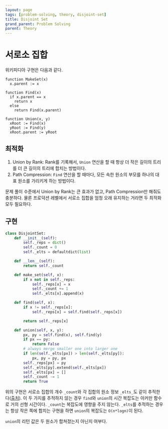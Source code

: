 ```yaml
---
layout: page
tags: [problem-solving, theory, disjoint-set]
title: Disjoint Set
grand_parent: Problem Solving
parent: Theory
---
```


# 서로소 집합

 위키피디아 구현은 다음과 같다.

```
function MakeSet(x)
  x.parent := x

function Find(x)
  if x.parent == x
    return x
  else
    return Find(x.parent)

function Union(x, y)
  xRoot := Find(x)
  yRoot := Find(y)
  xRoot.parent := yRoot
```

## 최적화
 1. Union by Rank: Rank를 기록해서, `Union` 연산을 할 때 항상 더 작은
    길이의 트리를 더 큰 길이의 트리에 합치는 방법이다.
 2. Path Compression: `Find` 연산을 할 때마다, 모든 속한 원소의 부모를
    하나의 대표 원소를 가리키게 하는 방법이다.

 문제 풀이 수준에서 Union by Rank는 큰 효과가 없고, Path Compression만
 해줘도 충분하다. 물론 프로덕션 레벨에서 서로소 집합을 엄청 오래
 유지하는 거라면 두 최적화 모두 필요하다.

## 구현

```python
class DisjointSet:
    def __init__(self):
        self._reps = dict()
        self._count = 0
        self._elts = defaultdict(list)

    def __len__(self):
        return self._count

    def make_set(self, x):
        if x not in self._reps:
            self._reps[x] = x
            self._count += 1
            self._elts[x].append(x)

    def find(self, x):
        if x != self._reps[x]:
            self._reps[x] = self.find(self._reps[x])

        return self._reps[x]

    def union(self, x, y):
        px, py = self.find(x), self.find(y)
        if px == py:
            return False
        # always merge smaller one into larger one
        if len(self._elts[px]) > len(self._elts[py]):
            px, py = py, px
        self._reps[px] = py
        self._elts[py].extend(self._elts[px])
        self._elts[px] = []
        self._count -= 1
        return True
```

 위의 구현은 서로소 집합의 개수 `_count`와 각 집합의 원소 정보
 `_elts_`도 같이
 추적한다([출처](https://pstopia.github.io/notes/data-structure/disjoint-set/)). 이
 두 가지를 추적하지 않는 경우 `find`와 `union`의 시간 복잡도는 아커만
 함수로 거의 선형 시간이다. `_count`는 복잡도에 영향을 주지
 않는다. `_elts`를 추적하는 경우는 항상 작은 쪽에 합치는 구현을 하면
 `union`의 복잡도는 `O(n*logn)`이 된다.

 `union`의 리턴 값은 두 원소가 합쳐졌는지 아닌지 여부다.

